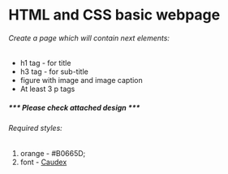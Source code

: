 # HTML and CSS basic webpage

 
###### Create a page which will contain next elements:
        
- h1 tag - for title
- h3 tag - for sub-title
- figure with image and image caption
- At least 3 p tags

##### *** Please check attached design ***
        
###### *Required styles:*

1. orange - #B0665D;
2. font - [Caudex](https://fonts.google.com/?query=Caudex) 


